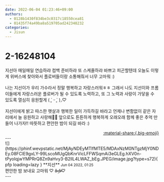 ```yaml
---
date: 2022-06-04 01:23:46+09:00
authors:
  - 0128b1430f834be3c0317c18550cea81
  - 01435f74a49ba8a519705ad242348232
categories:
  - Jisun
---
```


# 2-16248104

<div class="post-container" markdown="1">
<div class="content-container md-sidebar__scrollwrap" markdown="1">

지선아 매일매일 연습하랴 컴백 준비하랴 또 스케줄하랴 바쁘고 피곤할텐데 오늘도 이렇게 위버스에 찾아와서 플로버들이랑 소통해줘서 너무 고마워 :)<br><br>나는 지선이가 우리 가수라서 정말 행복하고 자랑스러워ㅎㅎ 그래서 나도 지선이와 프롬이들에게 자랑스러운 플로버가 될 수 있도록 노력하고, 또 그 노력과 사랑이 가닿을 수 있도록 열심히 응원할게 ( ´͈ ᵕ `͈ )◞♡<br><br>지선이에게 밝고 따스한 햇살과 행복한 일이 가득하길 바라고 언제나 변함없이 같은 자리에서 늘 응원하고 사랑해🫶🏻 앞으로도 튼튼하게 행복하게 오래오래 함께 좋은 추억 만들어 나가자!! 따뜻하고 편안한 밤이 되길 바라 :)

</div>
</div>

<div style="text-align: right;" markdown="1">
<a href="https://weverse.io/fromis9/fanpost/2-16248104" style="text-align: right;">:material-share:{.big-emoji}</a>
</div>
---

<div class="comments-container md-sidebar__scrollwrap" markdown="1">
<div class="comment" markdown="1">
<div class='id-container' markdown="1">
![](https://phinf.wevpstatic.net/MjAyNDEyMTlfMTE5/MDAxNzM0NTgzMjY0NDEy.08FClE9gxLY-99LscoMUgQbKnrVicLFFWSqmAi3eGLEg.hXV0n-tPyoIqjwYMPRrQ8Zn9aHvy3-B2llL4LWAZ_bEg.JPEG/image.jpg?type=s72){ pfp loading=lazy }
**<span class="artist">지선</span>** <small>Jun 04 2022, 01:25</small><br>
</div>
<div class='comment-body' markdown="1">
편안한 밤 보내요 고마워 ♡ ʚ̴̶̷̆ ̯ʚ̴̶̷̆♡ 
</div>
</div>
</div>
---
